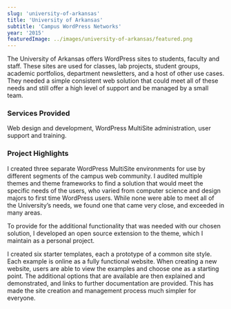 ```yaml
---
slug: 'university-of-arkansas'
title: 'University of Arkansas'
subtitle: 'Campus WordPress Networks'
year: '2015'
featuredImage: ../images/university-of-arkansas/featured.png
---
```


The University of Arkansas offers WordPress sites to students, faculty and staff. These sites are used for classes, lab projects, student groups, academic portfolios, department newsletters, and a host of other use cases. They needed a simple consistent web solution that could meet all of these needs and still offer a high level of support and be managed by a small team.

### Services Provided

Web design and development, WordPress MultiSite administration, user support and training.

### Project Highlights

I created three separate WordPress MultiSite environments for use by different segments of the campus web community. I audited multiple themes and theme frameworks to find a solution that would meet the specific needs of the users, who varied from computer science and design majors to first time WordPress users. While none were able to meet all of the University’s needs, we found one that came very close, and exceeded in many areas.

To provide for the additional functionality that was needed with our chosen solution, I developed an open source extension to the theme, which I maintain as a personal project.

I created six starter templates, each a prototype of a common site style. Each example is online as a fully functional website. When creating a new website, users are able to view the examples and choose one as a starting point. The additional options that are available are then explained and demonstrated, and links to further documentation are provided. This has made the site creation and management process much simpler for everyone.
